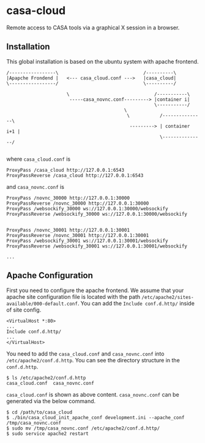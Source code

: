 casa-cloud
==========

Remote access to CASA tools via a graphical X session in a browser.

Installation
------------


This global installation is based on the ubuntu system with apache frontend.


```
/-----------------\                               /----------\
|Apapche Frondend |   <--- casa_cloud.conf --->   |casa_cloud|
\-----------------/                               \----------/

                      \                               /-----------\
                       -----casa_novnc.conf---------> |container i|
                                                      \-----------/
                                           \
                                            \           /---------------\
                                             ---------> | container i+1 |
                                                        \---------------/
                     
```

where `casa_cloud.conf` is 

```
ProxyPass /casa_cloud http://127.0.0.1:6543
ProxyPassReverse /casa_cloud http://127.0.0.1:6543
```

and `casa_novnc.conf` is 

```
ProxyPass /novnc_30000 http://127.0.0.1:30000
ProxyPassReverse /novnc_30000 http://127.0.0.1:30000
ProxyPass /websockify_30000 ws://127.0.0.1:30000/websockify
ProxyPassReverse /websockify_30000 ws://127.0.0.1:30000/websockify


ProxyPass /novnc_30001 http://127.0.0.1:30001
ProxyPassReverse /novnc_30001 http://127.0.0.1:30001
ProxyPass /websockify_30001 ws://127.0.0.1:30001/websockify
ProxyPassReverse /websockify_30001 ws://127.0.0.1:30001/websockify

...
```



Apache Configuration
----------------------------

First you need to configure the apache frontend. We assume that your apache site configuration file is located with the path `/etc/apache2/sites-available/000-default.conf`. You can add the `Include conf.d.http/` inside of site config.

```
<VirtualHost *:80>
...
Include conf.d.http/
...
</VirtualHost>
```

You need to add the `casa_cloud.conf` and `casa_novnc.conf` into `/etc/apache2/conf.d.http`. You can see the directory structure in the `conf.d.http`.

```
$ ls /etc/apache2/conf.d.http
casa_cloud.conf  casa_novnc.conf
```

`casa_cloud.conf` is shown as above content. `casa_novnc.conf` can be generated via the below command.

```
$ cd /path/to/casa_cloud
$ ./bin/casa_cloud_init_apache_conf development.ini --apache_conf /tmp/casa_novnc.conf
$ sudo mv /tmp/casa_novnc.conf /etc/apache2/conf.d.http/
$ sudo service apache2 restart
```
